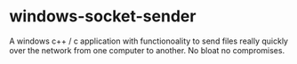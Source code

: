 # windows-socket-sender
 A windows c++ / c application with functionoality to send files really quickly over the network from one computer to another. No bloat no compromises.
